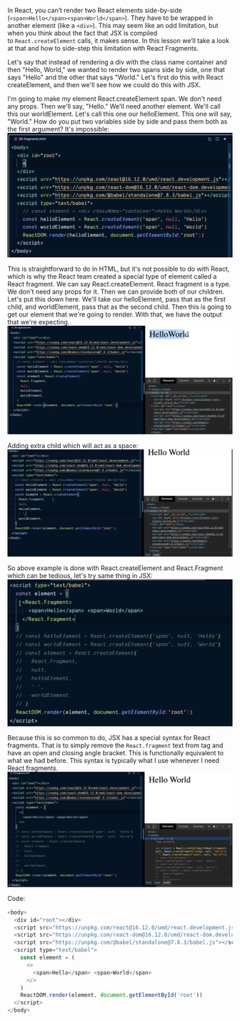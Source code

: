 In React, you can’t render two React elements side-by-side (`<span>Hello</span><span>World</span>`). They have to be wrapped in another element (like a `<div>`). This may seem like an odd limitation, but when you think about the fact that JSX is compiled to `React.createElement` calls, it makes sense. In this lesson we’ll take a look at that and how to side-step this limitation with React Fragments.

Let's say that instead of rendering a div with the class name container and then "Hello, World," we wanted to render two spans side by side, one that says "Hello" and the other that says "World." Let's first do this with React createElement, and then we'll see how we could do this with JSX.

I'm going to make my element React.createElement span. We don't need any props. Then we'll say, "Hello." We'll need another element. We'll call this our worldElement. Let's call this one our helloElement. This one will say, "World." How do you put two variables side by side and pass them both as the first argument? It's impossible:
![](./assets/Pasted%20image%2020221201135231.png)

This is straightforward to do in HTML, but it's not possible to do with React, which is why the React team created a special type of element called a React fragment. We can say React.createElement. React fragment is a type. We don't need any props for it. 
Then we can provide both of our children. Let's put this down here. We'll take our helloElement, pass that as the first child, and worldElement, pass that as the second child. Then this is going to get our element that we're going to render.  With that, we have the output that we're expecting.
![](./assets/Pasted%20image%2020221201135449.png)

Adding extra child which will act as a space:
![](./assets/Pasted%20image%2020221201135615.png)

So above example is done with React.createElement and React.Fragment which can be tedious, let's try same thing in JSX:
![](./assets/Pasted%20image%2020221201135808.png)

Because this is so common to do, JSX has a special syntax for React fragments. That is to simply remove the `React.fragment` text from tag and have an open and closing angle bracket. This is functionally equivalent to what we had before. This syntax is typically what I use whenever I need React fragments.
![](./assets/Pasted%20image%2020221201135923.png)

Code:
```js
<body>
  <div id="root"></div>
  <script src="https://unpkg.com/react@16.12.0/umd/react.development.js"></script>
  <script src="https://unpkg.com/react-dom@16.12.0/umd/react-dom.development.js"></script>
  <script src="https://unpkg.com/@babel/standalone@7.8.3/babel.js"></script>
  <script type="text/babel">
    const element = (
      <>
        <span>Hello</span> <span>World</span>
      </>
    )
    ReactDOM.render(element, document.getElementById('root'))
  </script>
</body>
```
